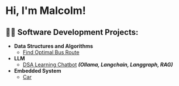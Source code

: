 <h1>Hi, I'm Malcolm! <br/></h1>

<h2>👨‍💻 Software Development Projects:</h2>

- <b>Data Structures and Algorithms</b>
  - [Find Optimal Bus Route](https://github.com/malcolm5964/DSA-Bus-Route)
- <b>LLM </b>
  - [DSA Learning Chatbot](https://github.com/malcolm5964/LLM-Chatbot) <b><i>(Ollama, Langchain, Langgraph, RAG)</b></i>
- <b>Embedded System</b>
  - [Car](https://github.com/malcolm5964/INF2004_Embedded_T68)



<!--
**joshmadakor1/joshmadakor1** is a ✨ _special_ ✨ repository because its `README.md` (this file) appears on your GitHub profile.

Here are some ideas to get you started:

- 🔭 I’m currently working on ...
- 🌱 I’m currently learning ...
- 👯 I’m looking to collaborate on ...
- 🤔 I’m looking for help with ...
- 💬 Ask me about ...
- 📫 How to reach me: ...
- 😄 Pronouns: ...
- ⚡ Fun fact: ...
-->
